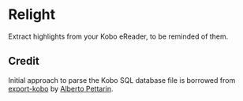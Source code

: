 # Relight
Extract highlights from your Kobo eReader, to be reminded of them.

## Credit
Initial approach to parse the Kobo SQL database file is borrowed from
[export-kobo](https://github.com/pettarin/export-kobo) by
[Alberto Pettarin](http://www.albertopettarin.it/).